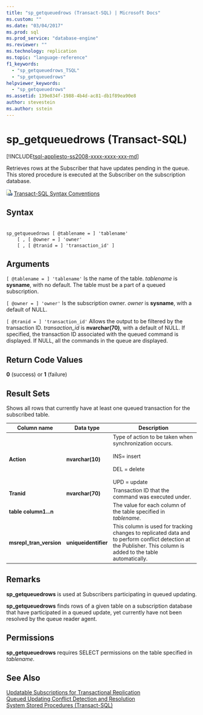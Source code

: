 ```yaml
---
title: "sp_getqueuedrows (Transact-SQL) | Microsoft Docs"
ms.custom: ""
ms.date: "03/04/2017"
ms.prod: sql
ms.prod_service: "database-engine"
ms.reviewer: ""
ms.technology: replication
ms.topic: "language-reference"
f1_keywords: 
  - "sp_getqueuedrows_TSQL"
  - "sp_getqueuedrows"
helpviewer_keywords: 
  - "sp_getqueuedrows"
ms.assetid: 139e834f-1988-4b4d-ac81-db1f89ea90e8
author: stevestein
ms.author: sstein
---
```

# sp_getqueuedrows (Transact-SQL)
[!INCLUDE[tsql-appliesto-ss2008-xxxx-xxxx-xxx-md](../../includes/tsql-appliesto-ss2008-xxxx-xxxx-xxx-md.md)]

  Retrieves rows at the Subscriber that have updates pending in the queue. This stored procedure is executed at the Subscriber on the subscription database.  
  
 ![Topic link icon](../../database-engine/configure-windows/media/topic-link.gif "Topic link icon") [Transact-SQL Syntax Conventions](../../t-sql/language-elements/transact-sql-syntax-conventions-transact-sql.md)  
  
## Syntax  
  
```  
  
sp_getqueuedrows [ @tablename = ] 'tablename'  
    [ , [ @owner = ] 'owner'  
    [ , [ @tranid = ] 'transaction_id' ]  
```  
  
## Arguments  
`[ @tablename = ] 'tablename'`
 Is the name of the table. *tablename* is **sysname**, with no default. The table must be a part of a queued subscription.  
  
`[ @owner = ] 'owner'`
 Is the subscription owner. *owner* is **sysname**, with a default of NULL.  
  
`[ @tranid = ] 'transaction_id'`
 Allows the output to be filtered by the transaction ID. *transaction_id* is **nvarchar(70)**, with a default of NULL. If specified, the transaction ID associated with the queued command is displayed. If NULL, all the commands in the queue are displayed.  
  
## Return Code Values  
 **0** (success) or **1** (failure)  
  
## Result Sets  
 Shows all rows that currently have at least one queued transaction for the subscribed table.  
  
|Column name|Data type|Description|  
|-----------------|---------------|-----------------|  
|**Action**|**nvarchar(10)**|Type of action to be taken when synchronization occurs.<br /><br /> INS= insert<br /><br /> DEL = delete<br /><br /> UPD = update|  
|**Tranid**|**nvarchar(70)**|Transaction ID that the command was executed under.|  
|**table column1...n**||The value for each column of the table specified in *tablename*.|  
|**msrepl_tran_version**|**uniqueidentifier**|This column is used for tracking changes to replicated data and to perform conflict detection at the Publisher. This column is added to the table automatically.|  
  
## Remarks  
 **sp_getqueuedrows** is used at Subscribers participating in queued updating.  
  
 **sp_getqueuedrows** finds rows of a given table on a subscription database that have participated in a queued update, yet currently have not been resolved by the queue reader agent.  
  
## Permissions  
 **sp_getqueuedrows** requires SELECT permissions on the table specified in *tablename*.  
  
## See Also  
 [Updatable Subscriptions for Transactional Replication](../../relational-databases/replication/transactional/updatable-subscriptions-for-transactional-replication.md)   
 [Queued Updating Conflict Detection and Resolution](../../relational-databases/replication/transactional/updatable-subscriptions-queued-updating-conflict-resolution.md)   
 [System Stored Procedures &#40;Transact-SQL&#41;](../../relational-databases/system-stored-procedures/system-stored-procedures-transact-sql.md)  
  
  
